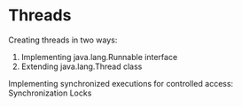 # Threads

Creating threads in two ways:
1. Implementing java.lang.Runnable interface
2. Extending java.lang.Thread class

Implementing synchronized executions for controlled access:
  Synchronization
  Locks
